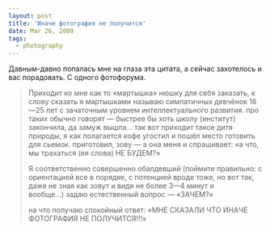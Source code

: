 ```yaml
---
layout: post
title: 'Иначе фотография не получится'
date: Mar 26, 2009
tags:
  - photography
---
```


Давным-давно попалась мне на глаза эта цитата, а сейчас захотелось и вас порадовать. С одного фотофорума.

> Приходит ко мне как то «мартышка» нюшку для себя заказать, к слову сказать я мартышками называю симпатичных девчёнок 16—25 лет с зачаточным уровнем интеллектуального развития. про таких обычно говорят — быстрее бы хоть школу (институт) закончила, да замуж вышла… так вот приходит такое дитя природы, я как полагается кофе угостил и пошёл место готовить для сьемок. приготовил, зову — а она меня и спрашивает: «а что, мы трахаться (ея слова) НЕ БУДЕМ?»
> 
> Я соответственно совершенно обалдевший (поймите правильно: с ориентацией все в порядке, с потенцией вроде тоже, но вот так, даже не зная как зовут и видя не более 3—4 минут и вообще…) задаю естественный вопрос — «ЗАЧЕМ?»
> 
> на что получаю спокойный ответ: «МНЕ СКАЗАЛИ ЧТО ИНАЧЕ ФОТОГРАФИЯ НЕ ПОЛУЧИТСЯ!!!»
